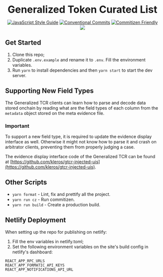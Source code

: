 <p align="center">
  <b style="font-size: 32px;">Generalized Token Curated List</b>
</p>

<p align="center">
  <a href="https://standardjs.com"><img src="https://img.shields.io/badge/code_style-standard-brightgreen.svg" alt="JavaScript Style Guide"></a>
  <a href="https://conventionalcommits.org"><img src="https://img.shields.io/badge/Conventional%20Commits-1.0.0-yellow.svg" alt="Conventional Commits"></a>
  <a href="http://commitizen.github.io/cz-cli/"><img src="https://img.shields.io/badge/commitizen-friendly-brightgreen.svg" alt="Commitizen Friendly"></a>
  <a href="https://app.netlify.com/sites/ecstatic-jackson-749344/deploys"><img src="https://api.netlify.com/api/v1/badges/ff0eb1e7-e70c-4319-9e5c-f8532b053900/deploy-status"></a>
</p>

## Get Started

1.  Clone this repo;
2.  Duplicate `.env.example` and rename it to `.env`. Fill the environment variables.
3.  Run `yarn` to install dependencies and then `yarn start` to start the dev server.

## Supporting New Field Types

The Generalized TCR clients can learn how to parse and decode data stored onchain by reading what are the field types of each column from the `metadata` object stored on the meta evidence file.

### Important

To support a new field type, it is required to update the evidence display interface as well. Otherwise it might not know how to parse it and crash on arbitrator clients, preventing them from properly judging a case.

The evidence display interface code of the Generalized TCR can be found at [https://github.com/kleros/gtcr-injected-uis](https://github.com/kleros/gtcr-injected-uis).

## Other Scripts

- `yarn format` - Lint, fix and prettify all the project.
- `yarn run cz` - Run commitizen.
- `yarn run build` - Create a production build.

## Netlify Deployment

When setting up the repo for publishing on netlify:
1. Fill the env variables in netlify.toml;
2. Set the following environment variables on the site's build config in netlify's dashboard:
```
REACT_APP_RPC_URLS
REACT_APP_FORMATIC_API_KEYS
REACT_APP_NOTIFICATIONS_API_URL
```